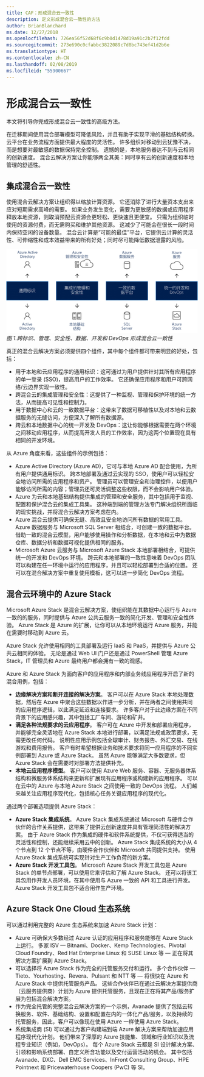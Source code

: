 ```yaml
---
title: CAF：形成混合云一致性
description: 定义形成混合云一致性的方法
author: BrianBlanchard
ms.date: 12/27/2018
ms.openlocfilehash: 726ea56f52d68f6c9b0d1478d19a91c2b7f12fdd
ms.sourcegitcommit: 273e690c0cfabbc3822089c7d8bc743ef41d2b6e
ms.translationtype: HT
ms.contentlocale: zh-CN
ms.lasthandoff: 02/08/2019
ms.locfileid: "55900667"
---
```

# <a name="create-hybrid-cloud-consistency"></a>形成混合云一致性

本文将引导你完成形成混合云一致性的高级方法。

在迁移期间使用混合部署模型可降低风险，并且有助于实现平滑的基础结构转换。 云平台在业务流程方面提供最大程度的灵活性。 许多组织对移动到云犹豫不决，而是想要对最敏感的数据保持完全控制。 遗憾的是，本地服务器达不到与云相同的创新速度。 混合云解决方案让你能够两全其美：同时享有云的创新速度和本地管理的舒适性。

## <a name="integrate-hybrid-cloud-consistency"></a>集成混合云一致性

使用混合云解决方案让组织得以缩放计算资源。 它还消除了进行大量资本支出来应对短期需求高峰的需要。 如果业务发生变化，需要为更敏感的数据或应用程序释放本地资源，则取消预配云资源会更轻松、更快速且更便宜。 只需为组织临时使用的资源付费，而无需购买和维护其他资源。 这减少了可能会在很长一段时间内保持空闲的设备数量。 混合云计算是“可能的最佳”平台，它提供云计算的灵活性、可伸缩性和成本效益带来的所有好处；同时尽可能降低数据泄露的风险。

![跨标识、管理、安全性、数据、开发和 DevOps 形成混合云一致性](../../_images/hybrid-consistency.png)
*图 1.跨标识、管理、安全性、数据、开发和 DevOps 形成混合云一致性*

真正的混合云解决方案必须提供四个组件，其中每个组件都可带来明显的好处，包括：

- 用于本地和云应用程序的通用标识：这可通过为用户提供针对其所有应用程序的单一登录 (SSO)，提高用户的工作效率。 它还确保应用程序和用户可跨网络/云边界实现一致性。
- 跨混合云的集成管理和安全性：这提供了一种监视、管理和保护环境的统一方法，从而提高可见性和控制力。
- 用于数据中心和云的一致数据平台：这带来了数据可移植性以及对本地和云数据服务的无缝访问，方便深入了解所有数据源。
- 跨云和本地数据中心的统一开发及 DevOps：这让你能够根据需要在两个环境之间移动应用程序，从而提高开发人员的工作效率，因为这两个位置现在具有相同的开发环境。
  
从 Azure 角度来看，这些组件的示例包括：

- Azure Active Directory (Azure AD)，它可与本地 Azure AD 配合使用，为所有用户提供通用标识。 跨本地部署及通过云实现的 SSO，使用户可以轻松安全地访问所需的应用程序和资产。 管理员可以管理安全和治理控件，以便用户能够访问所需的内容；管理员还可灵活调整这些权限，而不会影响用户体验。
- Azure 为云和本地基础结构提供集成的管理和安全服务，其中包括用于监视、配置和保护混合云的集成工具集。 这种端到端的管理方法专门解决组织所面临的现实挑战，并将混合云解决方案考虑在内。
- Azure 混合云提供可确保无缝、高效且安全地访问所有数据的常用工具。 Azure 数据服务与 Microsoft SQL Server 相结合，可创建一致的数据平台。 借助一致的混合云模型，用户能够使用操作和分析数据，在本地和云中为数据仓库、数据分析和数据可视化提供相同的服务。
- Microsoft Azure 云服务与 Microsoft Azure Stack 本地部署相结合，可提供统一的开发和 DevOps 环境。 跨云和本地部署的一致性意味着 DevOps 团队可以构建在任一环境中运行的应用程序，并且可以轻松部署到合适的位置。 还可以在混合解决方案中重复使用模板，这可以进一步简化 DevOps 流程。

## <a name="azure-stack-in-a-hybrid-cloud-environment"></a>混合云环境中的 Azure Stack

Microsoft Azure Stack 是混合云解决方案，使组织能在其数据中心运行与 Azure 一致的的服务，同时提供与 Azure 公共云服务一致的简化开发、管理和安全性体验。 Azure Stack 是 Azure 的扩展，让你可以从本地环境运行 Azure 服务，并能在需要时移动到 Azure 云。

Azure Stack 允许使用相同的工具部署及运行 IaaS 和 PaaS，并提供与 Azure 公共云相同的体验。 无论是通过 Web UI 门户还是通过 PowerShell 管理 Azure Stack，IT 管理员和 Azure 最终用户都会拥有一致的观感。

Azure 和 Azure Stack 为面向客户的应用程序和内部业务线应用程序开启了新的混合用例，包括：

- **边缘解决方案和断开连接的解决方案**。 客户可以在 Azure Stack 本地处理数据，然后在 Azure 中聚合这些数据以作进一步分析，并在两者之间使用共同的应用程序逻辑，以此满足延迟和连接要求。 许多客户对于此边缘方案在不同背景下的应用感兴趣，其中包括工厂车间、游轮和矿井。
- **满足各种法规要求的云应用程序**。 客户可在 Azure 中开发和部署应用程序，并能够完全灵活地在 Azure Stack 本地进行部署，以满足法规或政策要求，无需更改任何代码。 说明性应用示例包括全球审计、财务报告、外汇交易、在线游戏和费用报告。 客户有时希望根据业务和技术要求将同一应用程序的不同实例部署到 Azure 或 Azure Stack。 虽然 Azure 能够满足大多数要求，但 Azure Stack 会在需要时对部署方法提供补充。
- **本地云应用程序模型**。 客户可以使用 Azure Web 服务、容器、无服务器体系结构和微服务体系结构来更新和扩展现有应用程序或构建新的应用程序。 可以在云中的 Azure 与本地 Azure Stack 之间使用一致的 DevOps 流程。 人们越来越关注应用程序现代化，包括核心任务关键应用程序的现代化。

通过两个部署选项提供 Azure Stack：

- **Azure Stack 集成系统**。 Azure Stack 集成系统通过 Microsoft 与硬件合作伙伴的合作关系提供，这带来了提供云创新速度并具有管理简洁性的解决方案。 由于 Azure Stack 作为集成的硬件和软件系统提供，不仅可获得适当的灵活性和控制，还能继续采用云中的创新。 Azure Stack 集成系统的大小从 4 个节点到 12 个节点不等，由硬件合作伙伴和 Microsoft 共同提供支持。 使用 Azure Stack 集成系统可实现针对生产工作负荷的新方案。
- **Azure Stack 开发工具包**。 Microsoft Azure Stack 开发工具包是 Azure Stack 的单节点部署，可以使用它来评估和了解 Azure Stack。 还可以将该工具包用作开发人员环境，在其中使用与 Azure 一致的 API 和工具进行开发。 Azure Stack 开发工具包不适合用作生产环境。

## <a name="azure-stack-one-cloud-ecosystem"></a>Azure Stack One Cloud 生态系统

可以通过利用完整的 Azure 生态系统来加速 Azure Stack 计划：

- Azure 可确保大多数经过 Azure 认证的应用程序和服务能够在 Azure Stack 上运行。 多家 ISV &mdash; Bitnami、Docker、Kemp Technologies、Pivotal Cloud Foundry、Red Hat Enterprise Linux 和 SUSE Linux 等 &mdash; 正在将其解决方案扩展到 Azure Stack。
- 可以选择将 Azure Stack 作为完全的托管服务交付和运行。 多个合作伙伴 &mdash; Tieto、Yourhosting、Revera、Pulsant 和 NTT 等 &mdash; 将很快在 Azure 和 Azure Stack 中提供托管服务产品。 这些合作伙伴已在通过云解决方案提供商（云服务提供商）计划为 Azure 提供托管服务，且现在正在将其产品/服务扩展为包括混合解决方案。
- 作为完全托管的完整混合云解决方案的一个示例，Avanade 提供了包括云转换服务、软件、基础结构、设置和配置在内的一体化产品/服务，以及持续的托管服务，因此，客户可以像现在使用 Azure 一样使用 Azure Stack。
- 系统集成商 (SI) 可以通过为客户构建端到端 Azure 解决方案来帮助加速应用程序现代化计划。 他们带来了深厚的 Azure 技能集、领域和行业知识以及流程专业知识（例如，DevOps）。 每个 Azure Stack 云都是 SI 设计解决方案、引领和影响系统部署、自定义所含功能以及交付运营活动的机会。 其中包括 Avanade、DXC、Dell EMC Services、InFront Consulting Group、HPE Pointnext 和 Pricewaterhouse Coopers (PwC) 等 SI。
